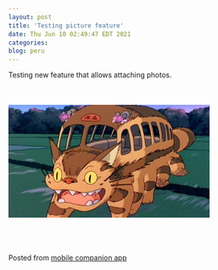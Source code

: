 ```yaml
---
layout: post
title: 'Testing picture feature'
date: Thu Jun 10 02:49:47 EDT 2021
categories: 
blog: peru
---
```

Testing new feature that allows attaching photos.<br><br><br><br><img src="assets/img/totoro-catbus-nekobasu.jpg" width="400" /><br><br><br><br><br><span class="text-sm">Posted from <a href="https://github.com/serviceberry3/ghub_pgs_blog_pusher" class="text-green-500">mobile companion app</a></span>